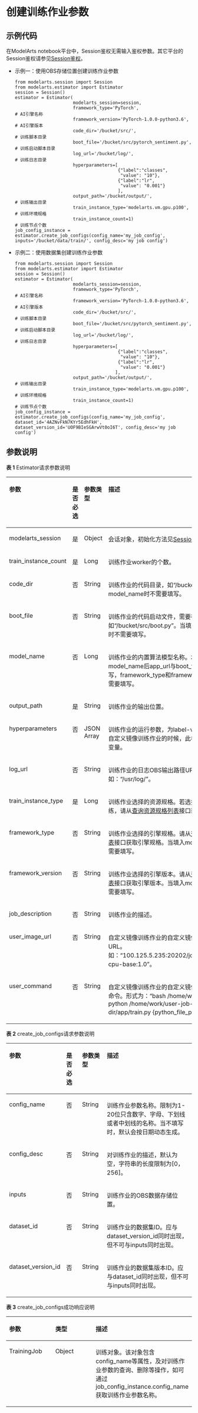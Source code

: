 # 创建训练作业参数<a name="modelarts_04_0174"></a>

## 示例代码<a name="zh-cn_topic_0170904401_section35881040102516"></a>

在ModelArts notebook平台中，Session鉴权无需输入鉴权参数。其它平台的Session鉴权请参见[Session鉴权](Session鉴权概述.md)。

-   示例一：使用OBS存储位置创建训练作业参数

    ```
    from modelarts.session import Session
    from modelarts.estimator import Estimator
    session = Session()
    estimator = Estimator(
                          modelarts_session=session,
                          framework_type='PyTorch',                                     # AI引擎名称
                          framework_version='PyTorch-1.0.0-python3.6',                  # AI引擎版本
                          code_dir='/bucket/src/',                                      # 训练脚本目录
                          boot_file='/bucket/src/pytorch_sentiment.py',                 # 训练启动脚本目录 
                          log_url='/bucket/log/',                                       # 训练日志目录
                          hyperparameters=[
                                           {"label":"classes",
                                            "value": "10"},    
                                           {"label":"lr",
                                            "value": "0.001"}
                                           ],
                          output_path='/bucket/output/',                                 # 训练输出目录
                          train_instance_type='modelarts.vm.gpu.p100',                   # 训练环境规格
                          train_instance_count=1)                                        # 训练节点个数
    job_config_instance = estimator.create_job_configs(config_name='my_job_config', inputs='/bucket/data/train/', config_desc='my job config')
    ```


-   示例二：使用数据集创建训练作业参数

    ```
    from modelarts.session import Session
    from modelarts.estimator import Estimator
    session = Session()
    estimator = Estimator(
                          modelarts_session=session,
                          framework_type='PyTorch',                                     # AI引擎名称
                          framework_version='PyTorch-1.0.0-python3.6',                  # AI引擎版本
                          code_dir='/bucket/src/',                                      # 训练脚本目录
                          boot_file='/bucket/src/pytorch_sentiment.py',                 # 训练启动脚本目录 
                          log_url='/bucket/log/',                                       # 训练日志目录
                          hyperparameters=[
                                           {"label":"classes",
                                            "value": "10"},    
                                           {"label":"lr",
                                            "value": "0.001"}
                                          ],
                          output_path='/bucket/output/',                                 # 训练输出目录
                          train_instance_type='modelarts.vm.gpu.p100',                   # 训练环境规格
                          train_instance_count=1)                                        # 训练节点个数
    job_config_instance = estimator.create_job_configs(config_name='my_job_config', dataset_id='4AZNvFkN7KYr5EdhFkH', dataset_version_id='UOF9BIeSGArwVt0oI6T', config_desc='my job config')
    ```


## 参数说明<a name="zh-cn_topic_0170904401_section0599140112517"></a>

**表 1**  Estimator请求参数说明

<a name="zh-cn_topic_0170904401_table155461191218"></a>
<table><thead align="left"><tr id="zh-cn_topic_0170904401_row254817912212"><th class="cellrowborder" valign="top" width="22.75%" id="mcps1.2.5.1.1"><p id="zh-cn_topic_0170904401_p12549899214"><a name="zh-cn_topic_0170904401_p12549899214"></a><a name="zh-cn_topic_0170904401_p12549899214"></a>参数</p>
</th>
<th class="cellrowborder" valign="top" width="9.879999999999999%" id="mcps1.2.5.1.2"><p id="zh-cn_topic_0170904401_p3552101193813"><a name="zh-cn_topic_0170904401_p3552101193813"></a><a name="zh-cn_topic_0170904401_p3552101193813"></a>是否必选</p>
</th>
<th class="cellrowborder" valign="top" width="13.320000000000002%" id="mcps1.2.5.1.3"><p id="zh-cn_topic_0170904401_p1755169172118"><a name="zh-cn_topic_0170904401_p1755169172118"></a><a name="zh-cn_topic_0170904401_p1755169172118"></a>参数类型</p>
</th>
<th class="cellrowborder" valign="top" width="54.05%" id="mcps1.2.5.1.4"><p id="zh-cn_topic_0170904401_p55521998211"><a name="zh-cn_topic_0170904401_p55521998211"></a><a name="zh-cn_topic_0170904401_p55521998211"></a>描述</p>
</th>
</tr>
</thead>
<tbody><tr id="zh-cn_topic_0170904401_row8893215413"><td class="cellrowborder" valign="top" width="22.75%" headers="mcps1.2.5.1.1 "><p id="zh-cn_topic_0170904401_p6891421842"><a name="zh-cn_topic_0170904401_p6891421842"></a><a name="zh-cn_topic_0170904401_p6891421842"></a>modelarts_session</p>
</td>
<td class="cellrowborder" valign="top" width="9.879999999999999%" headers="mcps1.2.5.1.2 "><p id="zh-cn_topic_0170904401_p68972047"><a name="zh-cn_topic_0170904401_p68972047"></a><a name="zh-cn_topic_0170904401_p68972047"></a>是</p>
</td>
<td class="cellrowborder" valign="top" width="13.320000000000002%" headers="mcps1.2.5.1.3 "><p id="zh-cn_topic_0170904401_p158912219419"><a name="zh-cn_topic_0170904401_p158912219419"></a><a name="zh-cn_topic_0170904401_p158912219419"></a>Object</p>
</td>
<td class="cellrowborder" valign="top" width="54.05%" headers="mcps1.2.5.1.4 "><p id="zh-cn_topic_0170904401_p1689152543"><a name="zh-cn_topic_0170904401_p1689152543"></a><a name="zh-cn_topic_0170904401_p1689152543"></a>会话对象，初始化方法见<a href="Session鉴权概述.md">Session鉴权</a>。</p>
</td>
</tr>
<tr id="zh-cn_topic_0170904401_row197933582219"><td class="cellrowborder" valign="top" width="22.75%" headers="mcps1.2.5.1.1 "><p id="zh-cn_topic_0170904401_p25545912114"><a name="zh-cn_topic_0170904401_p25545912114"></a><a name="zh-cn_topic_0170904401_p25545912114"></a>train_instance_count</p>
</td>
<td class="cellrowborder" valign="top" width="9.879999999999999%" headers="mcps1.2.5.1.2 "><p id="zh-cn_topic_0170904401_p955361173817"><a name="zh-cn_topic_0170904401_p955361173817"></a><a name="zh-cn_topic_0170904401_p955361173817"></a>是</p>
</td>
<td class="cellrowborder" valign="top" width="13.320000000000002%" headers="mcps1.2.5.1.3 "><p id="zh-cn_topic_0170904401_p55561095217"><a name="zh-cn_topic_0170904401_p55561095217"></a><a name="zh-cn_topic_0170904401_p55561095217"></a>Long</p>
</td>
<td class="cellrowborder" valign="top" width="54.05%" headers="mcps1.2.5.1.4 "><p id="zh-cn_topic_0170904401_p25573982112"><a name="zh-cn_topic_0170904401_p25573982112"></a><a name="zh-cn_topic_0170904401_p25573982112"></a>训练作业worker的个数。</p>
</td>
</tr>
<tr id="zh-cn_topic_0170904401_row105532902114"><td class="cellrowborder" valign="top" width="22.75%" headers="mcps1.2.5.1.1 "><p id="zh-cn_topic_0170904401_p115007506428"><a name="zh-cn_topic_0170904401_p115007506428"></a><a name="zh-cn_topic_0170904401_p115007506428"></a>code_dir</p>
</td>
<td class="cellrowborder" valign="top" width="9.879999999999999%" headers="mcps1.2.5.1.2 "><p id="zh-cn_topic_0170904401_p4553121118384"><a name="zh-cn_topic_0170904401_p4553121118384"></a><a name="zh-cn_topic_0170904401_p4553121118384"></a>否</p>
</td>
<td class="cellrowborder" valign="top" width="13.320000000000002%" headers="mcps1.2.5.1.3 "><p id="zh-cn_topic_0170904401_p1750655034220"><a name="zh-cn_topic_0170904401_p1750655034220"></a><a name="zh-cn_topic_0170904401_p1750655034220"></a>String</p>
</td>
<td class="cellrowborder" valign="top" width="54.05%" headers="mcps1.2.5.1.4 "><p id="zh-cn_topic_0170904401_p750985094216"><a name="zh-cn_topic_0170904401_p750985094216"></a><a name="zh-cn_topic_0170904401_p750985094216"></a>训练作业的代码目录，如<span class="filepath" id="zh-cn_topic_0170904401_filepath1951216503429"><a name="zh-cn_topic_0170904401_filepath1951216503429"></a><a name="zh-cn_topic_0170904401_filepath1951216503429"></a>“/bucket/src/”</span>。当填入model_name时不需要填写。</p>
</td>
</tr>
<tr id="zh-cn_topic_0170904401_row164861109396"><td class="cellrowborder" valign="top" width="22.75%" headers="mcps1.2.5.1.1 "><p id="zh-cn_topic_0170904401_p35209501423"><a name="zh-cn_topic_0170904401_p35209501423"></a><a name="zh-cn_topic_0170904401_p35209501423"></a>boot_file</p>
</td>
<td class="cellrowborder" valign="top" width="9.879999999999999%" headers="mcps1.2.5.1.2 "><p id="zh-cn_topic_0170904401_p1955318112388"><a name="zh-cn_topic_0170904401_p1955318112388"></a><a name="zh-cn_topic_0170904401_p1955318112388"></a>否</p>
</td>
<td class="cellrowborder" valign="top" width="13.320000000000002%" headers="mcps1.2.5.1.3 "><p id="zh-cn_topic_0170904401_p552245012421"><a name="zh-cn_topic_0170904401_p552245012421"></a><a name="zh-cn_topic_0170904401_p552245012421"></a>String</p>
</td>
<td class="cellrowborder" valign="top" width="54.05%" headers="mcps1.2.5.1.4 "><p id="zh-cn_topic_0170904401_p1052817508427"><a name="zh-cn_topic_0170904401_p1052817508427"></a><a name="zh-cn_topic_0170904401_p1052817508427"></a>训练作业的代码启动文件，需要在代码目录下，如<span class="filepath" id="zh-cn_topic_0170904401_filepath953055064213"><a name="zh-cn_topic_0170904401_filepath953055064213"></a><a name="zh-cn_topic_0170904401_filepath953055064213"></a>“/bucket/src/boot.py”</span>。当填入model_name时不需要填写。</p>
</td>
</tr>
<tr id="zh-cn_topic_0170904401_row262591093918"><td class="cellrowborder" valign="top" width="22.75%" headers="mcps1.2.5.1.1 "><p id="zh-cn_topic_0170904401_p1655814915214"><a name="zh-cn_topic_0170904401_p1655814915214"></a><a name="zh-cn_topic_0170904401_p1655814915214"></a>model_name</p>
</td>
<td class="cellrowborder" valign="top" width="9.879999999999999%" headers="mcps1.2.5.1.2 "><p id="zh-cn_topic_0170904401_p1155391163819"><a name="zh-cn_topic_0170904401_p1155391163819"></a><a name="zh-cn_topic_0170904401_p1155391163819"></a>否</p>
</td>
<td class="cellrowborder" valign="top" width="13.320000000000002%" headers="mcps1.2.5.1.3 "><p id="zh-cn_topic_0170904401_p55598942112"><a name="zh-cn_topic_0170904401_p55598942112"></a><a name="zh-cn_topic_0170904401_p55598942112"></a>Long</p>
</td>
<td class="cellrowborder" valign="top" width="54.05%" headers="mcps1.2.5.1.4 "><p id="zh-cn_topic_0170904401_p115621942111"><a name="zh-cn_topic_0170904401_p115621942111"></a><a name="zh-cn_topic_0170904401_p115621942111"></a>训练作业的内置算法模型名称。填入model_name后app_url与boot_file_url不需填写，framework_type和framework_version也不需要填写。</p>
</td>
</tr>
<tr id="zh-cn_topic_0170904401_row1390105335719"><td class="cellrowborder" valign="top" width="22.75%" headers="mcps1.2.5.1.1 "><p id="zh-cn_topic_0170904401_p7801836172112"><a name="zh-cn_topic_0170904401_p7801836172112"></a><a name="zh-cn_topic_0170904401_p7801836172112"></a>output_path</p>
</td>
<td class="cellrowborder" valign="top" width="9.879999999999999%" headers="mcps1.2.5.1.2 "><p id="zh-cn_topic_0170904401_p95531511163817"><a name="zh-cn_topic_0170904401_p95531511163817"></a><a name="zh-cn_topic_0170904401_p95531511163817"></a>是</p>
</td>
<td class="cellrowborder" valign="top" width="13.320000000000002%" headers="mcps1.2.5.1.3 "><p id="zh-cn_topic_0170904401_p12801133632113"><a name="zh-cn_topic_0170904401_p12801133632113"></a><a name="zh-cn_topic_0170904401_p12801133632113"></a>String</p>
</td>
<td class="cellrowborder" valign="top" width="54.05%" headers="mcps1.2.5.1.4 "><p id="zh-cn_topic_0170904401_p880183622110"><a name="zh-cn_topic_0170904401_p880183622110"></a><a name="zh-cn_topic_0170904401_p880183622110"></a>训练作业的输出位置。</p>
</td>
</tr>
<tr id="zh-cn_topic_0170904401_row3799183612114"><td class="cellrowborder" valign="top" width="22.75%" headers="mcps1.2.5.1.1 "><p id="zh-cn_topic_0170904401_p13562119132119"><a name="zh-cn_topic_0170904401_p13562119132119"></a><a name="zh-cn_topic_0170904401_p13562119132119"></a>hyperparameters</p>
</td>
<td class="cellrowborder" valign="top" width="9.879999999999999%" headers="mcps1.2.5.1.2 "><p id="zh-cn_topic_0170904401_p655755054219"><a name="zh-cn_topic_0170904401_p655755054219"></a><a name="zh-cn_topic_0170904401_p655755054219"></a>否</p>
</td>
<td class="cellrowborder" valign="top" width="13.320000000000002%" headers="mcps1.2.5.1.3 "><p id="zh-cn_topic_0170904401_p1756418919215"><a name="zh-cn_topic_0170904401_p1756418919215"></a><a name="zh-cn_topic_0170904401_p1756418919215"></a>JSON Array</p>
</td>
<td class="cellrowborder" valign="top" width="54.05%" headers="mcps1.2.5.1.4 "><p id="zh-cn_topic_0170904401_p1956514920216"><a name="zh-cn_topic_0170904401_p1956514920216"></a><a name="zh-cn_topic_0170904401_p1956514920216"></a>训练作业的运行参数，为label-value格式；当为自定义镜像训练作业的时候，此参数为容器环境变量。</p>
</td>
</tr>
<tr id="zh-cn_topic_0170904401_row83521247152016"><td class="cellrowborder" valign="top" width="22.75%" headers="mcps1.2.5.1.1 "><p id="zh-cn_topic_0170904401_p106881050154220"><a name="zh-cn_topic_0170904401_p106881050154220"></a><a name="zh-cn_topic_0170904401_p106881050154220"></a>log_url</p>
</td>
<td class="cellrowborder" valign="top" width="9.879999999999999%" headers="mcps1.2.5.1.2 "><p id="zh-cn_topic_0170904401_p17806757142413"><a name="zh-cn_topic_0170904401_p17806757142413"></a><a name="zh-cn_topic_0170904401_p17806757142413"></a>否</p>
</td>
<td class="cellrowborder" valign="top" width="13.320000000000002%" headers="mcps1.2.5.1.3 "><p id="zh-cn_topic_0170904401_p1369555013425"><a name="zh-cn_topic_0170904401_p1369555013425"></a><a name="zh-cn_topic_0170904401_p1369555013425"></a>String</p>
</td>
<td class="cellrowborder" valign="top" width="54.05%" headers="mcps1.2.5.1.4 "><p id="zh-cn_topic_0170904401_p9699950194211"><a name="zh-cn_topic_0170904401_p9699950194211"></a><a name="zh-cn_topic_0170904401_p9699950194211"></a>训练作业的日志OBS输出路径URL，默认为空。如：<span class="filepath" id="zh-cn_topic_0170904401_filepath770045019429"><a name="zh-cn_topic_0170904401_filepath770045019429"></a><a name="zh-cn_topic_0170904401_filepath770045019429"></a>“/usr/log/”</span>。</p>
</td>
</tr>
<tr id="zh-cn_topic_0170904401_row1912536142111"><td class="cellrowborder" valign="top" width="22.75%" headers="mcps1.2.5.1.1 "><p id="zh-cn_topic_0170904401_p109129363215"><a name="zh-cn_topic_0170904401_p109129363215"></a><a name="zh-cn_topic_0170904401_p109129363215"></a>train_instance_type</p>
</td>
<td class="cellrowborder" valign="top" width="9.879999999999999%" headers="mcps1.2.5.1.2 "><p id="zh-cn_topic_0170904401_p555331113819"><a name="zh-cn_topic_0170904401_p555331113819"></a><a name="zh-cn_topic_0170904401_p555331113819"></a>是</p>
</td>
<td class="cellrowborder" valign="top" width="13.320000000000002%" headers="mcps1.2.5.1.3 "><p id="zh-cn_topic_0170904401_p291283612219"><a name="zh-cn_topic_0170904401_p291283612219"></a><a name="zh-cn_topic_0170904401_p291283612219"></a>Long</p>
</td>
<td class="cellrowborder" valign="top" width="54.05%" headers="mcps1.2.5.1.4 "><p id="zh-cn_topic_0170904401_p199131536192118"><a name="zh-cn_topic_0170904401_p199131536192118"></a><a name="zh-cn_topic_0170904401_p199131536192118"></a>训练作业选择的资源规格。若选择在训练平台训练，请从<a href="查询资源规格列表.md">查询资源规格列表</a>接口获取。</p>
</td>
</tr>
<tr id="zh-cn_topic_0170904401_row13142103743519"><td class="cellrowborder" valign="top" width="22.75%" headers="mcps1.2.5.1.1 "><p id="zh-cn_topic_0170904401_p2014213371353"><a name="zh-cn_topic_0170904401_p2014213371353"></a><a name="zh-cn_topic_0170904401_p2014213371353"></a>framework_type</p>
</td>
<td class="cellrowborder" valign="top" width="9.879999999999999%" headers="mcps1.2.5.1.2 "><p id="zh-cn_topic_0170904401_p16553201143810"><a name="zh-cn_topic_0170904401_p16553201143810"></a><a name="zh-cn_topic_0170904401_p16553201143810"></a>否</p>
</td>
<td class="cellrowborder" valign="top" width="13.320000000000002%" headers="mcps1.2.5.1.3 "><p id="zh-cn_topic_0170904401_p1014217373359"><a name="zh-cn_topic_0170904401_p1014217373359"></a><a name="zh-cn_topic_0170904401_p1014217373359"></a>String</p>
</td>
<td class="cellrowborder" valign="top" width="54.05%" headers="mcps1.2.5.1.4 "><p id="zh-cn_topic_0170904401_p565095012422"><a name="zh-cn_topic_0170904401_p565095012422"></a><a name="zh-cn_topic_0170904401_p565095012422"></a>训练作业选择的引擎规格。请从<a href="查询引擎规格列表.md">查询引擎规格列表</a>接口获取引擎规格。当填入model_name时不需要填写。</p>
</td>
</tr>
<tr id="zh-cn_topic_0170904401_row192212012216"><td class="cellrowborder" valign="top" width="22.75%" headers="mcps1.2.5.1.1 "><p id="zh-cn_topic_0170904401_p1822211112118"><a name="zh-cn_topic_0170904401_p1822211112118"></a><a name="zh-cn_topic_0170904401_p1822211112118"></a>framework_version</p>
</td>
<td class="cellrowborder" valign="top" width="9.879999999999999%" headers="mcps1.2.5.1.2 "><p id="zh-cn_topic_0170904401_p1722201162119"><a name="zh-cn_topic_0170904401_p1722201162119"></a><a name="zh-cn_topic_0170904401_p1722201162119"></a>否</p>
</td>
<td class="cellrowborder" valign="top" width="13.320000000000002%" headers="mcps1.2.5.1.3 "><p id="zh-cn_topic_0170904401_p142221612219"><a name="zh-cn_topic_0170904401_p142221612219"></a><a name="zh-cn_topic_0170904401_p142221612219"></a>String</p>
</td>
<td class="cellrowborder" valign="top" width="54.05%" headers="mcps1.2.5.1.4 "><p id="zh-cn_topic_0170904401_p6270941135920"><a name="zh-cn_topic_0170904401_p6270941135920"></a><a name="zh-cn_topic_0170904401_p6270941135920"></a>训练作业选择的引擎版本。请从<a href="查询引擎规格列表.md">查询引擎规格列表</a>接口获取引擎版本。当填入model_name时不需要填写。</p>
</td>
</tr>
<tr id="zh-cn_topic_0170904401_row9499151142612"><td class="cellrowborder" valign="top" width="22.75%" headers="mcps1.2.5.1.1 "><p id="zh-cn_topic_0170904401_p12675171136"><a name="zh-cn_topic_0170904401_p12675171136"></a><a name="zh-cn_topic_0170904401_p12675171136"></a>job_description</p>
</td>
<td class="cellrowborder" valign="top" width="9.879999999999999%" headers="mcps1.2.5.1.2 "><p id="zh-cn_topic_0170904401_p196751771039"><a name="zh-cn_topic_0170904401_p196751771039"></a><a name="zh-cn_topic_0170904401_p196751771039"></a>否</p>
</td>
<td class="cellrowborder" valign="top" width="13.320000000000002%" headers="mcps1.2.5.1.3 "><p id="zh-cn_topic_0170904401_p8675972311"><a name="zh-cn_topic_0170904401_p8675972311"></a><a name="zh-cn_topic_0170904401_p8675972311"></a>String</p>
</td>
<td class="cellrowborder" valign="top" width="54.05%" headers="mcps1.2.5.1.4 "><p id="zh-cn_topic_0170904401_p1767517712315"><a name="zh-cn_topic_0170904401_p1767517712315"></a><a name="zh-cn_topic_0170904401_p1767517712315"></a>训练作业的描述。</p>
</td>
</tr>
<tr id="zh-cn_topic_0170904401_row49082484413"><td class="cellrowborder" valign="top" width="22.75%" headers="mcps1.2.5.1.1 "><p id="zh-cn_topic_0170904401_p255514164311"><a name="zh-cn_topic_0170904401_p255514164311"></a><a name="zh-cn_topic_0170904401_p255514164311"></a>user_image_url</p>
</td>
<td class="cellrowborder" valign="top" width="9.879999999999999%" headers="mcps1.2.5.1.2 "><p id="zh-cn_topic_0170904401_p5555144113435"><a name="zh-cn_topic_0170904401_p5555144113435"></a><a name="zh-cn_topic_0170904401_p5555144113435"></a>否</p>
</td>
<td class="cellrowborder" valign="top" width="13.320000000000002%" headers="mcps1.2.5.1.3 "><p id="zh-cn_topic_0170904401_p5555841114318"><a name="zh-cn_topic_0170904401_p5555841114318"></a><a name="zh-cn_topic_0170904401_p5555841114318"></a>String</p>
</td>
<td class="cellrowborder" valign="top" width="54.05%" headers="mcps1.2.5.1.4 "><p id="zh-cn_topic_0170904401_p755554118434"><a name="zh-cn_topic_0170904401_p755554118434"></a><a name="zh-cn_topic_0170904401_p755554118434"></a>自定义镜像训练作业的自定义镜像的SWR-URL。如：<span class="filepath" id="filepath45311015165614"><a name="filepath45311015165614"></a><a name="filepath45311015165614"></a>“100.125.5.235:20202/jobmng/custom-cpu-base:1.0”</span>。</p>
</td>
</tr>
<tr id="zh-cn_topic_0170904401_row19129155110419"><td class="cellrowborder" valign="top" width="22.75%" headers="mcps1.2.5.1.1 "><p id="zh-cn_topic_0170904401_p46411034174620"><a name="zh-cn_topic_0170904401_p46411034174620"></a><a name="zh-cn_topic_0170904401_p46411034174620"></a>user_command</p>
</td>
<td class="cellrowborder" valign="top" width="9.879999999999999%" headers="mcps1.2.5.1.2 "><p id="zh-cn_topic_0170904401_p11641434154610"><a name="zh-cn_topic_0170904401_p11641434154610"></a><a name="zh-cn_topic_0170904401_p11641434154610"></a>否</p>
</td>
<td class="cellrowborder" valign="top" width="13.320000000000002%" headers="mcps1.2.5.1.3 "><p id="zh-cn_topic_0170904401_p1364113434619"><a name="zh-cn_topic_0170904401_p1364113434619"></a><a name="zh-cn_topic_0170904401_p1364113434619"></a>String</p>
</td>
<td class="cellrowborder" valign="top" width="54.05%" headers="mcps1.2.5.1.4 "><p id="zh-cn_topic_0170904401_p17641113410465"><a name="zh-cn_topic_0170904401_p17641113410465"></a><a name="zh-cn_topic_0170904401_p17641113410465"></a>自定义镜像训练作业的自定义镜像的容器的启动命令。形式为：<span class="filepath" id="filepath12983142420569"><a name="filepath12983142420569"></a><a name="filepath12983142420569"></a>“bash /home/work/run_train.sh python /home/work/user-job-dir/app/train.py {python_file_parameter}”</span>。</p>
</td>
</tr>
</tbody>
</table>

**表 2**  create\_job\_configs请求参数说明

<a name="zh-cn_topic_0170904401_table1218411161451"></a>
<table><thead align="left"><tr id="zh-cn_topic_0170904401_row1184151614517"><th class="cellrowborder" valign="top" width="23.232323232323232%" id="mcps1.2.5.1.1"><p id="zh-cn_topic_0170904401_p118471620514"><a name="zh-cn_topic_0170904401_p118471620514"></a><a name="zh-cn_topic_0170904401_p118471620514"></a>参数</p>
</th>
<th class="cellrowborder" valign="top" width="9.36093609360936%" id="mcps1.2.5.1.2"><p id="zh-cn_topic_0170904401_p181843161754"><a name="zh-cn_topic_0170904401_p181843161754"></a><a name="zh-cn_topic_0170904401_p181843161754"></a>是否必选</p>
</th>
<th class="cellrowborder" valign="top" width="13.831383138313832%" id="mcps1.2.5.1.3"><p id="zh-cn_topic_0170904401_p12184316451"><a name="zh-cn_topic_0170904401_p12184316451"></a><a name="zh-cn_topic_0170904401_p12184316451"></a>参数类型</p>
</th>
<th class="cellrowborder" valign="top" width="53.57535753575357%" id="mcps1.2.5.1.4"><p id="zh-cn_topic_0170904401_p618413161353"><a name="zh-cn_topic_0170904401_p618413161353"></a><a name="zh-cn_topic_0170904401_p618413161353"></a>描述</p>
</th>
</tr>
</thead>
<tbody><tr id="zh-cn_topic_0170904401_row2018551610513"><td class="cellrowborder" valign="top" width="23.232323232323232%" headers="mcps1.2.5.1.1 "><p id="zh-cn_topic_0170904401_p51851016153"><a name="zh-cn_topic_0170904401_p51851016153"></a><a name="zh-cn_topic_0170904401_p51851016153"></a>config_name</p>
</td>
<td class="cellrowborder" valign="top" width="9.36093609360936%" headers="mcps1.2.5.1.2 "><p id="zh-cn_topic_0170904401_p12185716856"><a name="zh-cn_topic_0170904401_p12185716856"></a><a name="zh-cn_topic_0170904401_p12185716856"></a>否</p>
</td>
<td class="cellrowborder" valign="top" width="13.831383138313832%" headers="mcps1.2.5.1.3 "><p id="zh-cn_topic_0170904401_p518561618518"><a name="zh-cn_topic_0170904401_p518561618518"></a><a name="zh-cn_topic_0170904401_p518561618518"></a>String</p>
</td>
<td class="cellrowborder" valign="top" width="53.57535753575357%" headers="mcps1.2.5.1.4 "><p id="zh-cn_topic_0170904401_p8185216258"><a name="zh-cn_topic_0170904401_p8185216258"></a><a name="zh-cn_topic_0170904401_p8185216258"></a>训练作业参数名称。限制为1-20位只含数字、字母、下划线或者中划线的名称。当不填写时，默认会按日期动态生成。</p>
</td>
</tr>
<tr id="zh-cn_topic_0170904401_row1718511161058"><td class="cellrowborder" valign="top" width="23.232323232323232%" headers="mcps1.2.5.1.1 "><p id="zh-cn_topic_0170904401_p51853164515"><a name="zh-cn_topic_0170904401_p51853164515"></a><a name="zh-cn_topic_0170904401_p51853164515"></a>config_desc</p>
</td>
<td class="cellrowborder" valign="top" width="9.36093609360936%" headers="mcps1.2.5.1.2 "><p id="zh-cn_topic_0170904401_p1518519161057"><a name="zh-cn_topic_0170904401_p1518519161057"></a><a name="zh-cn_topic_0170904401_p1518519161057"></a>否</p>
</td>
<td class="cellrowborder" valign="top" width="13.831383138313832%" headers="mcps1.2.5.1.3 "><p id="zh-cn_topic_0170904401_p81857161653"><a name="zh-cn_topic_0170904401_p81857161653"></a><a name="zh-cn_topic_0170904401_p81857161653"></a>String</p>
</td>
<td class="cellrowborder" valign="top" width="53.57535753575357%" headers="mcps1.2.5.1.4 "><p id="zh-cn_topic_0170904401_p151859164510"><a name="zh-cn_topic_0170904401_p151859164510"></a><a name="zh-cn_topic_0170904401_p151859164510"></a>对训练作业的描述，默认为空，字符串的长度限制为[0，256]。</p>
</td>
</tr>
<tr id="zh-cn_topic_0170904401_row10185916358"><td class="cellrowborder" valign="top" width="23.232323232323232%" headers="mcps1.2.5.1.1 "><p id="zh-cn_topic_0170904401_p018541619520"><a name="zh-cn_topic_0170904401_p018541619520"></a><a name="zh-cn_topic_0170904401_p018541619520"></a>inputs</p>
</td>
<td class="cellrowborder" valign="top" width="9.36093609360936%" headers="mcps1.2.5.1.2 "><p id="zh-cn_topic_0170904401_p101856164512"><a name="zh-cn_topic_0170904401_p101856164512"></a><a name="zh-cn_topic_0170904401_p101856164512"></a>否</p>
</td>
<td class="cellrowborder" valign="top" width="13.831383138313832%" headers="mcps1.2.5.1.3 "><p id="zh-cn_topic_0170904401_p718512161854"><a name="zh-cn_topic_0170904401_p718512161854"></a><a name="zh-cn_topic_0170904401_p718512161854"></a>String</p>
</td>
<td class="cellrowborder" valign="top" width="53.57535753575357%" headers="mcps1.2.5.1.4 "><p id="zh-cn_topic_0170904401_p18185816458"><a name="zh-cn_topic_0170904401_p18185816458"></a><a name="zh-cn_topic_0170904401_p18185816458"></a>训练作业的OBS数据存储位置。</p>
</td>
</tr>
<tr id="zh-cn_topic_0170904401_row8806165254911"><td class="cellrowborder" valign="top" width="23.232323232323232%" headers="mcps1.2.5.1.1 "><p id="zh-cn_topic_0170904401_p1679405218495"><a name="zh-cn_topic_0170904401_p1679405218495"></a><a name="zh-cn_topic_0170904401_p1679405218495"></a>dataset_id</p>
</td>
<td class="cellrowborder" valign="top" width="9.36093609360936%" headers="mcps1.2.5.1.2 "><p id="zh-cn_topic_0170904401_p5794105224916"><a name="zh-cn_topic_0170904401_p5794105224916"></a><a name="zh-cn_topic_0170904401_p5794105224916"></a>否</p>
</td>
<td class="cellrowborder" valign="top" width="13.831383138313832%" headers="mcps1.2.5.1.3 "><p id="zh-cn_topic_0170904401_p27946521492"><a name="zh-cn_topic_0170904401_p27946521492"></a><a name="zh-cn_topic_0170904401_p27946521492"></a>String</p>
</td>
<td class="cellrowborder" valign="top" width="53.57535753575357%" headers="mcps1.2.5.1.4 "><p id="zh-cn_topic_0170904401_p07941452174917"><a name="zh-cn_topic_0170904401_p07941452174917"></a><a name="zh-cn_topic_0170904401_p07941452174917"></a>训练作业的数据集ID。应与dataset_version_id同时出现，但不可与inputs同时出现。</p>
</td>
</tr>
<tr id="zh-cn_topic_0170904401_row138061252144911"><td class="cellrowborder" valign="top" width="23.232323232323232%" headers="mcps1.2.5.1.1 "><p id="zh-cn_topic_0170904401_p179475218491"><a name="zh-cn_topic_0170904401_p179475218491"></a><a name="zh-cn_topic_0170904401_p179475218491"></a>dataset_version_id</p>
</td>
<td class="cellrowborder" valign="top" width="9.36093609360936%" headers="mcps1.2.5.1.2 "><p id="zh-cn_topic_0170904401_p779415284913"><a name="zh-cn_topic_0170904401_p779415284913"></a><a name="zh-cn_topic_0170904401_p779415284913"></a>否</p>
</td>
<td class="cellrowborder" valign="top" width="13.831383138313832%" headers="mcps1.2.5.1.3 "><p id="zh-cn_topic_0170904401_p1279415522491"><a name="zh-cn_topic_0170904401_p1279415522491"></a><a name="zh-cn_topic_0170904401_p1279415522491"></a>String</p>
</td>
<td class="cellrowborder" valign="top" width="53.57535753575357%" headers="mcps1.2.5.1.4 "><p id="zh-cn_topic_0170904401_p1779445294919"><a name="zh-cn_topic_0170904401_p1779445294919"></a><a name="zh-cn_topic_0170904401_p1779445294919"></a>训练作业的数据集版本ID。应与dataset_id同时出现，但不可与inputs同时出现。</p>
</td>
</tr>
</tbody>
</table>

**表 3**  create\_job\_configs成功响应说明

<a name="zh-cn_topic_0160436006_table973120224596"></a>
<table><thead align="left"><tr id="zh-cn_topic_0160436006_row2731522195910"><th class="cellrowborder" valign="top" width="24.91249124912491%" id="mcps1.2.4.1.1"><p id="zh-cn_topic_0160436006_p57306225598"><a name="zh-cn_topic_0160436006_p57306225598"></a><a name="zh-cn_topic_0160436006_p57306225598"></a>参数</p>
</th>
<th class="cellrowborder" valign="top" width="21.732173217321733%" id="mcps1.2.4.1.2"><p id="zh-cn_topic_0160436006_p117308225593"><a name="zh-cn_topic_0160436006_p117308225593"></a><a name="zh-cn_topic_0160436006_p117308225593"></a>类型</p>
</th>
<th class="cellrowborder" valign="top" width="53.35533553355335%" id="mcps1.2.4.1.3"><p id="zh-cn_topic_0160436006_p2730132255915"><a name="zh-cn_topic_0160436006_p2730132255915"></a><a name="zh-cn_topic_0160436006_p2730132255915"></a>描述</p>
</th>
</tr>
</thead>
<tbody><tr id="zh-cn_topic_0160436006_row1873172215912"><td class="cellrowborder" valign="top" width="24.91249124912491%" headers="mcps1.2.4.1.1 "><p id="zh-cn_topic_0160436006_p4731322145919"><a name="zh-cn_topic_0160436006_p4731322145919"></a><a name="zh-cn_topic_0160436006_p4731322145919"></a>TrainingJob</p>
</td>
<td class="cellrowborder" valign="top" width="21.732173217321733%" headers="mcps1.2.4.1.2 "><p id="zh-cn_topic_0160436006_p117311922115916"><a name="zh-cn_topic_0160436006_p117311922115916"></a><a name="zh-cn_topic_0160436006_p117311922115916"></a>Object</p>
</td>
<td class="cellrowborder" valign="top" width="53.35533553355335%" headers="mcps1.2.4.1.3 "><p id="zh-cn_topic_0160436006_p6731182225914"><a name="zh-cn_topic_0160436006_p6731182225914"></a><a name="zh-cn_topic_0160436006_p6731182225914"></a>训练对象。该对象包含config_name等属性，及对训练作业参数的查询、删除等操作，如可通过job_config_instance.config_name获取训练作业参数名称。</p>
</td>
</tr>
</tbody>
</table>

